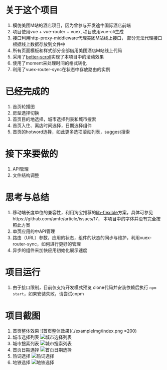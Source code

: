 # 关于这个项目
 1. 模仿美团M站的酒店项目，因为曾参与开发途牛国际酒店前端
 2. 项目使用vue + vue-router + vuex, 项目使用vue-cli生成
 3. 接口利用http-proxy-middleware代理美团M站线上接口， 部分无法代理接口根据线上数据存放到文件中
 4. 所有页面模板和样式部分全部借用美团酒店M站线上代码
 5. 采用了[better-scroll](https://github.com/ustbhuangyi/better-scroll)实现了本项目中的滚动效果
 6. 使用了moment来处理时间的格式转化
 7. 利用了vuex-router-sync在状态中存放路由的实例

# 已经完成的
  1. 首页轮播图
  2. 房型选择切换
  3. 首页目的地选择，城市选择列表和城市搜索
  4. 首页入住、离店时间选择，日期选择组件
  5. 首页的hotword选择，如此更多选项滚动列表，suggest搜索

# 接下来要做的
  1. API管理
  2. 文件结构调整

# 思考与总结
  1. 移动端长度单位的兼容性，利用淘宝推荐的[lib-flexible](https://github.com/amfe/lib-flexible)方案，具体可参见https://github.com/amfe/article/issues/17， 本项目中的字体并没有完全按照此方案
  2. 单页应用的中API管理
  3. 路由（URL）参数，应用的状态，组件的状态的同步与维护，利用vuex-router-sync，如何进行更好的管理
  4. 异步的组件来加快应用初始化展示速度

# 项目运行
  1. 由于接口限制，目前仅支持开发模式预览
  clone代码并安装依赖后执行 `npm start`，如果安装失败，请尝试cnpm

# 项目截图
 1. 首页整体效果
![首页整体效果](./exampleImg/index.png =200)
 2. 城市选择列表
![城市选择列表](./exampleImg/city.png)
 3. 城市搜索列表
![城市搜索列表](./exampleImg/citySearch.png)
 4. 首页日期选择
![首页日期选择](./exampleImg/calendar.png)
 5. 热词选择
![热词选择](./exampleImg/hotword.png)
 6. 地铁选择
![地铁选择](./exampleImg/subway.png)
